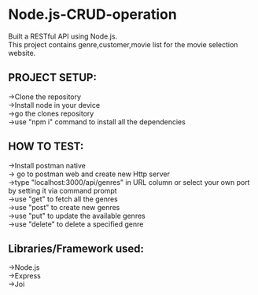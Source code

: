 # Node.js-CRUD-operation
Built a RESTful API using Node.js.  
This project contains genre,customer,movie list for the movie selection website.  

PROJECT SETUP:  
-
->Clone the repository  
->Install node in your device  
->go the clones repository  
->use "npm i" command to install all the dependencies 

HOW TO TEST:  
-
->Install postman native  
-> go to postman web and create new Http server  
->type "localhost:3000/api/genres" in URL column or select your own port by setting it via command prompt  
->use "get" to fetch all the genres  
->use "post" to create new genres  
->use "put" to update the available genres  
->use "delete" to delete a specified genre  

 Libraries/Framework used:  
 -
 ->Node.js  
 ->Express     
 ->Joi  


